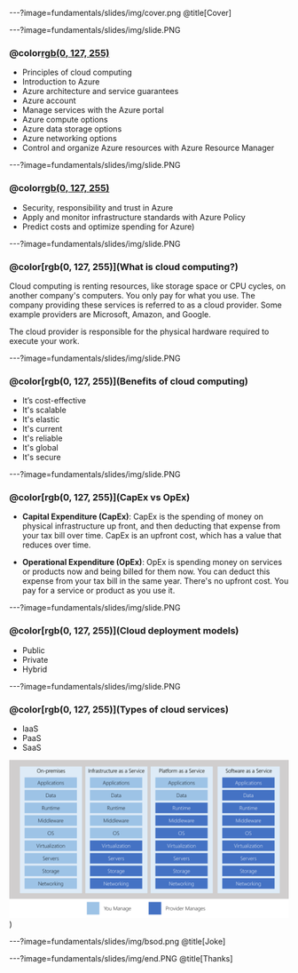 ---?image=fundamentals/slides/img/cover.png
@title[Cover]

---?image=fundamentals/slides/img/slide.PNG

### @color[rgb(0, 127, 255)](Overview)

- Principles of cloud computing
- Introduction to Azure
- Azure architecture and service guarantees
- Azure account
- Manage services with the Azure portal
- Azure compute options
- Azure data storage options
- Azure networking options
- Control and organize Azure resources with Azure Resource Manager

---?image=fundamentals/slides/img/slide.PNG

### @color[rgb(0, 127, 255)](Overview)

- Security, responsibility and trust in Azure
- Apply and monitor infrastructure standards with Azure Policy
- Predict costs and optimize spending for Azure)

---?image=fundamentals/slides/img/slide.PNG

### @color[rgb(0, 127, 255)](What is cloud computing?)

Cloud computing is renting resources, like storage space or CPU cycles, on another company's computers. You only pay for what you use. The company providing these services is referred to as a cloud provider. Some example providers are Microsoft, Amazon, and Google.

The cloud provider is responsible for the physical hardware required to execute your work.

---?image=fundamentals/slides/img/slide.PNG

### @color[rgb(0, 127, 255)](Benefits of cloud computing)

- It’s cost-effective
- It's scalable
- It's elastic
- It's current
- It's reliable
- It's global
- It's secure

---?image=fundamentals/slides/img/slide.PNG

### @color[rgb(0, 127, 255)](CapEx vs OpEx)

- **Capital Expenditure (CapEx)**: CapEx is the spending of money on physical infrastructure up front, and then deducting that expense from your tax bill over time. CapEx is an upfront cost, which has a value that reduces over time.

- **Operational Expenditure (OpEx)**: OpEx is spending money on services or products now and being billed for them now. You can deduct this expense from your tax bill in the same year. There's no upfront cost. You pay for a service or product as you use it.

---?image=fundamentals/slides/img/slide.PNG

### @color[rgb(0, 127, 255)](Cloud deployment models)

- Public
- Private
- Hybrid

---?image=fundamentals/slides/img/slide.PNG

### @color[rgb(0, 127, 255)](Types of cloud services)

- IaaS
- PaaS
- SaaS

![Type of Cloud Services](fundamentals/slides/img/5-layer-diagram.png))

---?image=fundamentals/slides/img/bsod.png
@title[Joke]

---?image=fundamentals/slides/img/end.PNG
@title[Thanks]